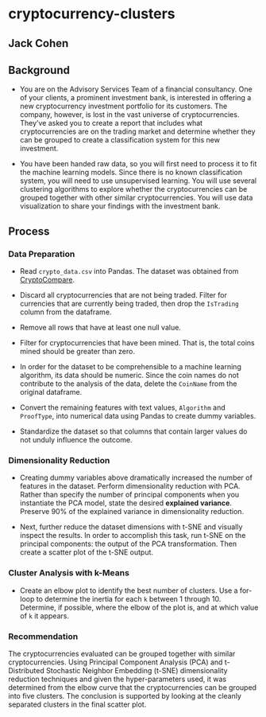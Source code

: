 # cryptocurrency-clusters
## Jack Cohen
## Background

* You are on the Advisory Services Team of a financial consultancy. One of your clients, a prominent investment bank, is interested in offering a new cryptocurrency investment portfolio for its customers. The company, however, is lost in the vast universe of cryptocurrencies. They’ve asked you to create a report that includes what cryptocurrencies are on the trading market and determine whether they can be grouped to create a classification system for this new investment.

* You have been handed raw data, so you will first need to process it to fit the machine learning models. Since there is no known classification system, you will need to use unsupervised learning. You will use several clustering algorithms to explore whether the cryptocurrencies can be grouped together with other similar cryptocurrencies. You will use data visualization to share your findings with the investment bank.

## Process

### Data Preparation

* Read `crypto_data.csv` into Pandas. The dataset was obtained from [CryptoCompare](https://min-api.cryptocompare.com/data/all/coinlist).

* Discard all cryptocurrencies that are not being traded. Filter for currencies that are currently being traded, then drop the `IsTrading` column from the dataframe.

* Remove all rows that have at least one null value.

* Filter for cryptocurrencies that have been mined. That is, the total coins mined should be greater than zero.

* In order for the dataset to be comprehensible to a machine learning algorithm, its data should be numeric. Since the coin names do not contribute to the analysis of the data, delete the `CoinName` from the original dataframe.

* Convert the remaining features with text values, `Algorithm` and `ProofType`, into numerical data using Pandas to create dummy variables.

* Standardize the dataset so that columns that contain larger values do not unduly influence the outcome.

### Dimensionality Reduction

* Creating dummy variables above dramatically increased the number of features in the dataset. Perform dimensionality reduction with PCA. Rather than specify the number of principal components when you instantiate the PCA model, state the desired **explained variance**. Preserve 90% of the explained variance in dimensionality reduction.

* Next, further reduce the dataset dimensions with t-SNE and visually inspect the results. In order to accomplish this task, run t-SNE on the principal components: the output of the PCA transformation. Then create a scatter plot of the t-SNE output. 

### Cluster Analysis with k-Means

* Create an elbow plot to identify the best number of clusters. Use a for-loop to determine the inertia for each `k` between 1 through 10. Determine, if possible, where the elbow of the plot is, and at which value of `k` it appears.

### Recommendation

The cryptocurrencies evaluated can be grouped together with similar cryptocurrencies. Using Principal Component Analysis (PCA) and t-Distributed Stochastic Neighbor Embedding (t-SNE) dimensionality reduction techniques and given the hyper-parameters used, it was determined from the elbow curve that the cryptocurrencies can be grouped into five clusters. The conclusion is supported by looking at the cleanly separated clusters in the final scatter plot.
